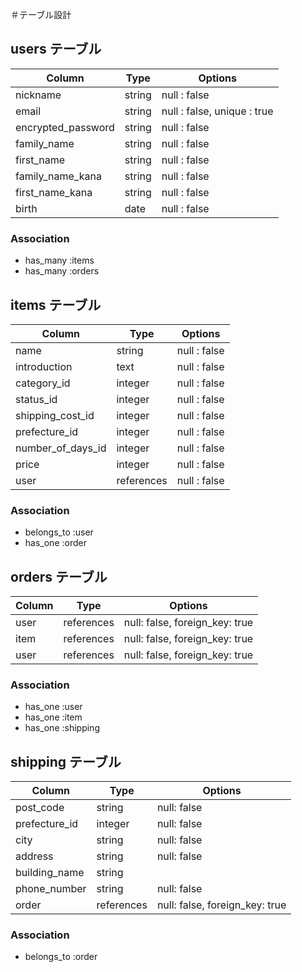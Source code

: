 ＃テーブル設計

## users テーブル

|Column                |Type    |Options                      |
|----------------------|--------|---------------------------- |
|nickname              | string | null : false                |
|email                 | string | null : false, unique : true |
|encrypted_password    | string | null : false                |
|family_name           | string | null : false                |
|first_name            | string | null : false                |
|family_name_kana      | string | null : false                |
|first_name_kana       | string | null : false                |
|birth                 | date   | null : false                |

### Association

- has_many :items
- has_many :orders
## items テーブル

|Column            |Type        |Options       |
|------------------|------------|--------------|
|name              | string     | null : false |
|introduction      | text       | null : false |
|category_id       | integer    | null : false |
|status_id         | integer    | null : false |
|shipping_cost_id  | integer    | null : false |
|prefecture_id     | integer    | null : false |
|number_of_days_id | integer    | null : false |
|price             | integer    | null : false |
|user              | references | null : false |

### Association

- belongs_to :user
- has_one   :order

 ## orders テーブル

|Column|Type        |Options                         |
|------|------------|--------------------------------|
| user | references | null: false, foreign_key: true |
| item | references | null: false, foreign_key: true |
| user | references | null: false, foreign_key: true |

### Association

- has_one :user
- has_one :item
- has_one :shipping

## shipping テーブル

|Column         |Type        |Options                         |
|---------------|------------|--------------------------------|
| post_code     | string     | null: false                    |
| prefecture_id | integer    | null: false                    |
| city          | string     | null: false                    |
| address       | string     | null: false                    |
| building_name | string     |                                |
| phone_number  | string     | null: false                    |
| order         | references | null: false, foreign_key: true |

### Association

- belongs_to :order